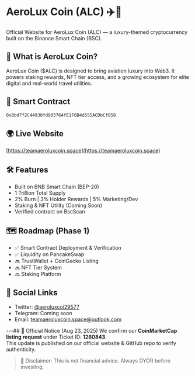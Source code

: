 # AeroLux Coin (ALC) ✈️💎

Official Website for AeroLux Coin (ALC) — a luxury-themed cryptocurrency built on the Binance Smart Chain (BSC).

## 🌟 What is AeroLux Coin?
AeroLux Coin ($ALC) is designed to bring aviation luxury into Web3. It powers staking rewards, NFT tier access, and a growing ecosystem for elite digital and real-world travel utilities.

## 🔗 Smart Contract
```
0x8bd7f2C44938fd903764fE1F6B4d555ACDbCf858
```

## 🌍 Live Website
[https://teamaeroluxcoin.space](https://teamaeroluxcoin.space)

## 🛠 Features
- Built on BNB Smart Chain (BEP-20)
- 1 Trillion Total Supply
- 2% Burn | 3% Holder Rewards | 5% Marketing/Dev
- Staking & NFT Utility (Coming Soon)
- Verified contract on BscScan

## 🗺 Roadmap (Phase 1)
- ✅ Smart Contract Deployment & Verification
- ✅ Liquidity on PancakeSwap
- 🔜 TrustWallet + CoinGecko Listing
- 🔜 NFT Tier System
- 🔜 Staking Platform

## 📲 Social Links
- Twitter: [@aeroluxcoi29577](https://twitter.com/aeroluxcoi29577)
- Telegram: Coming soon
- Email: teamaeroluxcoin.space@outlook.com

---## 📢 Official Notice (Aug 23, 2025)
We confirm our **CoinMarketCap listing request** under Ticket ID: **1260843**.  
This update is published on our official website & GitHub repo to verify authenticity.

> 🚨 Disclaimer: This is not financial advice. Always DYOR before investing.
